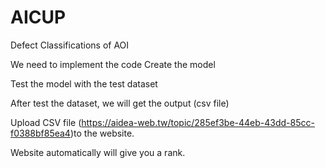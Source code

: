 # AICUP
Defect Classifications of AOI

We need to implement the code
Create the model
 
Test the model with the test dataset

After test the dataset, we will get the output (csv file)

Upload CSV file (https://aidea-web.tw/topic/285ef3be-44eb-43dd-85cc-f0388bf85ea4)to the website.

Website automatically will give you a rank.

